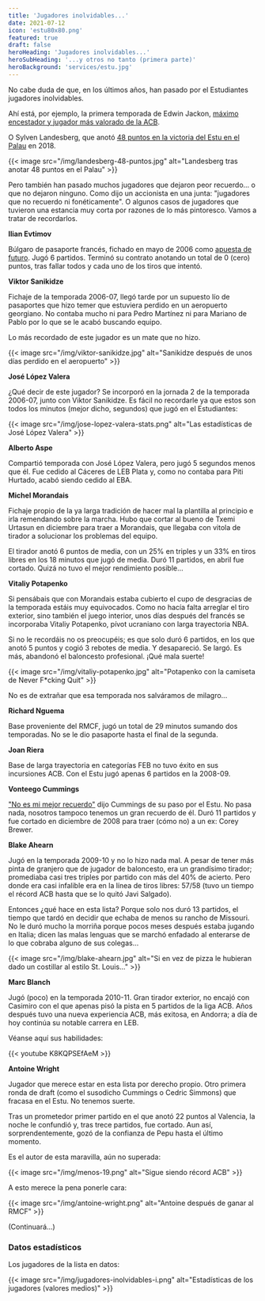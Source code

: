 ```yaml
---
title: 'Jugadores inolvidables...'
date: 2021-07-12
icon: 'estu80x80.png'
featured: true
draft: false
heroHeading: 'Jugadores inolvidables...'
heroSubHeading: '...y otros no tanto (primera parte)'
heroBackground: 'services/estu.jpg'
---
```


No cabe duda de que, en los últimos años, han pasado por el Estudiantes jugadores inolvidables.

Ahí está, por ejemplo, la primera temporada de Edwin Jackon, [máximo encestador y jugador más valorado de la ACB](https://www.movistarestudiantes.com/prensa/noticias/edwin-jackson-jugador-mas-valorado-y-maximo-anotador-de-la-liga-endesa-2016-17-cook-2o-recuperador-suton-4o-reboteador-savane-7o-taponador/).

O Sylven Landesberg, que anotó [48 puntos en la victoria del Estu en el Palau](https://www.mundodeportivo.com/baloncesto/acb/20180401/442105719625/95-100-increible-landesberg-48-puntos-tumba-barca-palau-estudiantes-liga-endesa-acb.html) en 2018.

{{< image src="/img/landesberg-48-puntos.jpg" alt="Landesberg tras anotar 48 puntos en el Palau" >}}

Pero también han pasado muchos jugadores que dejaron peor recuerdo... o que no dejaron ninguno. Como dijo un accionista en una junta: "jugadores que no recuerdo ni fonéticamente". O algunos casos de jugadores que tuvieron una estancia muy corta por razones de lo más pintoresco. Vamos a tratar de recordarlos.

**Ilian Evtimov**

Búlgaro de pasaporte francés, fichado en mayo de 2006 como [apuesta de futuro](https://www.movistarestudiantes.com/prensa/noticias/ilian-evtimov-nuevo-jugador-de-adecco-estudiantes/). Jugó 6 partidos. Terminó su contrato anotando un total de 0 (cero) puntos, tras fallar todos y cada uno de los tiros que intentó.

**Viktor Sanikidze**

Fichaje de la temporada 2006-07, llegó tarde por un supuesto lío de pasaportes que hizo temer que estuviera perdido en un aeropuerto georgiano. No contaba mucho ni para Pedro Martínez ni para Mariano de Pablo por lo que se le acabó buscando equipo.

Lo más recordado de este jugador es un mate que no hizo.

{{< image src="/img/viktor-sanikidze.jpg" alt="Sanikidze después de unos días perdido en el aeropuerto" >}}

**José López Valera**

¿Qué decir de este jugador? Se incorporó en la jornada 2 de la temporada 2006-07, junto con Viktor Sanikidze. Es fácil no recordarle ya que estos son todos los minutos (mejor dicho, segundos) que jugó en el Estudiantes:

{{< image src="/img/jose-lopez-valera-stats.png" alt="Las estadísticas de José López Valera" >}}

**Alberto Aspe**

Compartió temporada con José López Valera, pero jugó 5 segundos menos que él. Fue cedido al Cáceres de LEB Plata y, como no contaba para Piti Hurtado, acabó siendo cedido al EBA.

**Michel Morandais**

Fichaje propio de la ya larga tradición de hacer mal la plantilla al principio e irla remendando sobre la marcha. Hubo que cortar al bueno de Txemi Urtasun en diciembre para traer a Morandais, que llegaba con vitola de tirador a solucionar los problemas del equipo.

El tirador anotó 6 puntos de media, con un 25% en triples y un 33% en tiros libres en los 18 minutos que jugó de media. Duró 11 partidos, en abril fue cortado. Quizá no tuvo el mejor rendimiento posible...

**Vitaliy Potapenko**

Si pensábais que con Morandais estaba cubierto el cupo de desgracias de la temporada estáis muy equivocados. Como no hacía falta arreglar el tiro exterior, sino también el juego interior, unos días después del francés se incorporaba Vitaliy Potapenko, pívot ucraniano con larga trayectoria NBA.

Si no le recordáis no os preocupéis; es que solo duró 6 partidos, en los que anotó 5 puntos y cogió 3 rebotes de media. Y desapareció. Se largó. Es más, abandonó el baloncesto profesional. ¡Qué mala suerte!

{{< image src="/img/vitaliy-potapenko.jpg" alt="Potapenko con la camiseta de Never F*cking Quit" >}}

No es de extrañar que esa temporada nos salváramos de milagro...

**Richard Nguema**

Base proveniente del RMCF, jugó un total de 29 minutos sumando dos temporadas. No se le dio pasaporte hasta el final de la segunda.

**Joan Riera**

Base de larga trayectoria en categorías FEB no tuvo éxito en sus incursiones ACB. Con el Estu jugó apenas 6 partidos en la 2008-09.

**Vonteego Cummings**

["No es mi mejor recuerdo"](https://www.endesabasketlover.com/historia-del-baloncesto/jugadores/2344/vonteego-cummings-el-mal-recuerdo-de-un-primera-ronda-en-el-estudiantes) dijo Cummings de su paso por el Estu. No pasa nada, nosotros tampoco tenemos un gran recuerdo de él. Duró 11 partidos y fue cortado en diciembre de 2008 para traer (cómo no) a un ex: Corey Brewer.

**Blake Ahearn**

Jugó en la temporada 2009-10 y no lo hizo nada mal. A pesar de tener más pinta de granjero que de jugador de baloncesto, era un grandísimo tirador; promediaba casi tres triples por partido con más del 40% de acierto. Pero donde era casi infalible era en la línea de tiros libres: 57/58 (tuvo un tiempo el récord ACB hasta que se lo quitó Javi Salgado).

Entonces ¿qué hace en esta lista? Porque solo nos duró 13 partidos, el tiempo que tardó en decidir que echaba de menos su rancho de Missouri. No le duró mucho la morriña porque pocos meses después estaba jugando en Italia; dicen las malas lenguas que se marchó enfadado al enterarse de lo que cobraba alguno de sus colegas...

{{< image src="/img/blake-ahearn.jpg" alt="Si en vez de pizza le hubieran dado un costillar al estilo St. Louis..." >}}

**Marc Blanch**

Jugó (poco) en la temporada 2010-11. Gran tirador exterior, no encajó con Casimiro con el que apenas pisó la pista en 5 partidos de la liga ACB. Años después tuvo una nueva experiencia ACB, más exitosa, en Andorra; a día de hoy continúa su notable carrera en LEB.

Véanse aquí sus habilidades:

{{< youtube K8KQPSEfAeM >}}

**Antoine Wright**

Jugador que merece estar en esta lista por derecho propio. Otro primera ronda de draft (como el susodicho Cummings o Cedric Simmons) que fracasa en el Estu. No tenemos suerte.

Tras un prometedor primer partido en el que anotó 22 puntos al Valencia, la noche le confundió y, tras trece partidos, fue cortado. Aun así, sorprendentemente, gozó de la confianza de Pepu hasta el último momento.

Es el autor de esta maravilla, aún no superada:

{{< image src="/img/menos-19.png" alt="Sigue siendo récord ACB" >}}

A esto merece la pena ponerle cara:

{{< image src="/img/antoine-wright.png" alt="Antoine después de ganar al RMCF" >}}

(Continuará...)

### Datos estadísticos

Los jugadores de la lista en datos:

{{< image src="/img/jugadores-inolvidables-i.png" alt="Estadísticas de los jugadores (valores medios)" >}}


